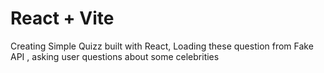 # React + Vite

Creating Simple Quizz built with React, Loading these question from Fake API , asking user questions about some celebrities
